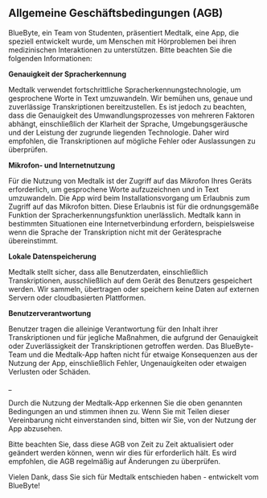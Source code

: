 ## Allgemeine Geschäftsbedingungen (AGB)

BlueByte, ein Team von Studenten, präsentiert Medtalk, eine App, die speziell entwickelt wurde, um Menschen mit Hörproblemen bei ihren medizinischen Interaktionen zu unterstützen. Bitte beachten Sie die folgenden Informationen:

**Genauigkeit der Spracherkennung**

Medtalk verwendet fortschrittliche Spracherkennungstechnologie, um gesprochene Worte in Text umzuwandeln. Wir bemühen uns, genaue und zuverlässige Transkriptionen bereitzustellen. Es ist jedoch zu beachten, dass die Genauigkeit des Umwandlungsprozesses von mehreren Faktoren abhängt, einschließlich der Klarheit der Sprache, Umgebungsgeräusche und der Leistung der zugrunde liegenden Technologie. Daher wird empfohlen, die Transkriptionen auf mögliche Fehler oder Auslassungen zu überprüfen.

**Mikrofon- und Internetnutzung**

Für die Nutzung von Medtalk ist der Zugriff auf das Mikrofon Ihres Geräts erforderlich, um gesprochene Worte aufzuzeichnen und in Text umzuwandeln. Die App wird beim Installationsvorgang um Erlaubnis zum Zugriff auf das Mikrofon bitten. Diese Erlaubnis ist für die ordnungsgemäße Funktion der Spracherkennungsfunktion unerlässlich.
Medtalk kann in bestimmten Situationen eine Internetverbindung erfordern, beispielsweise wenn die Sprache der Transkription nicht mit der Gerätesprache übereinstimmt.

**Lokale Datenspeicherung**

Medtalk stellt sicher, dass alle Benutzerdaten, einschließlich Transkriptionen, ausschließlich auf dem Gerät des Benutzers gespeichert werden. Wir sammeln, übertragen oder speichern keine Daten auf externen Servern oder cloudbasierten Plattformen.

**Benutzerverantwortung**

Benutzer tragen die alleinige Verantwortung für den Inhalt ihrer Transkriptionen und für jegliche Maßnahmen, die aufgrund der Genauigkeit oder Zuverlässigkeit der Transkriptionen getroffen werden. Das BlueByte-Team und die Medtalk-App haften nicht für etwaige Konsequenzen aus der Nutzung der App, einschließlich Fehler, Ungenauigkeiten oder etwaigen Verlusten oder Schäden.

_

Durch die Nutzung der Medtalk-App erkennen Sie die oben genannten Bedingungen an und stimmen ihnen zu. Wenn Sie mit Teilen dieser Vereinbarung nicht einverstanden sind, bitten wir Sie, von der Nutzung der App abzusehen.

Bitte beachten Sie, dass diese AGB von Zeit zu Zeit aktualisiert oder geändert werden können, wenn wir dies für erforderlich hält. Es wird empfohlen, die AGB regelmäßig auf Änderungen zu überprüfen.

Vielen Dank, dass Sie sich für Medtalk entschieden haben - entwickelt vom BlueByte!